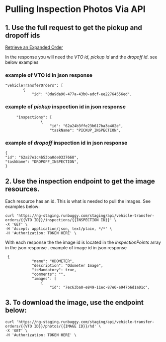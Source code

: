 # Pulling Inspection Photos Via API

## 1. ​Use the full request to get the pickup and dropoff ids

[Retrieve an Expanded Order](https://docs.runbuggy.com/docs/shipping-api/e37c8f68eee73-retrieve-an-expanded-order)​

In the response you will need the _VTO id_, _pickup id_ and the _dropoff id_. see below examples

### example of VTO id in json response

```raw
"vehicleTransferOrders": [
        {
            "id": "8da9da90-477a-43b0-adcf-ee22764556ed",
```

### example of _pickup_ inspection id in json response

```raw
	 "inspections": [
                {
                    "id": "62a24b3ffe23b617ba3a402e",
                    "taskName": "PICKUP_INSPECTION",
```

### example of _dropoff_ inspection id in json response

```raw
{
"id": "62a27e1c4b53ba0de0337668",
"taskName": "DROPOFF_INSPECTION",
}
```

## 2. Use the inspection endpoint to get the image resources. 

Each resource has an id. This is what is needed to pull the images. See examples below:

```raw
curl 'https://ng-staging.runbuggy.com/staging/api/vehicle-transfer-orders/{{VTO ID}}/inspections/{{INSPECTION ID}}' \
-X 'GET' \
-H 'Accept: application/json, text/plain, */*' \
-H 'Authorization: TOKEN HERE' \
```

With each response the the image id is located in the _inspectionPoints_ array in the json response . example of image id in json response

```raw
 {
            "name": "ODOMETER",
            "description": "Odometer Image",
            "isMandatory": true,
            "comments": "",
            "images": [
                {
                    "id": "7ec63ba0-e849-11ec-87e6-e947b6d1a01c",
```

## 3. To download the image, use the endpoint below:

```raw
curl 'https://ng-staging.runbuggy.com/staging/api/vehicle-transfer-orders/{{VTO ID}}/photos/{{IMAGE ID}}/hd' \
-X 'GET' \
-H 'Authorization: TOKEN HERE' \
```